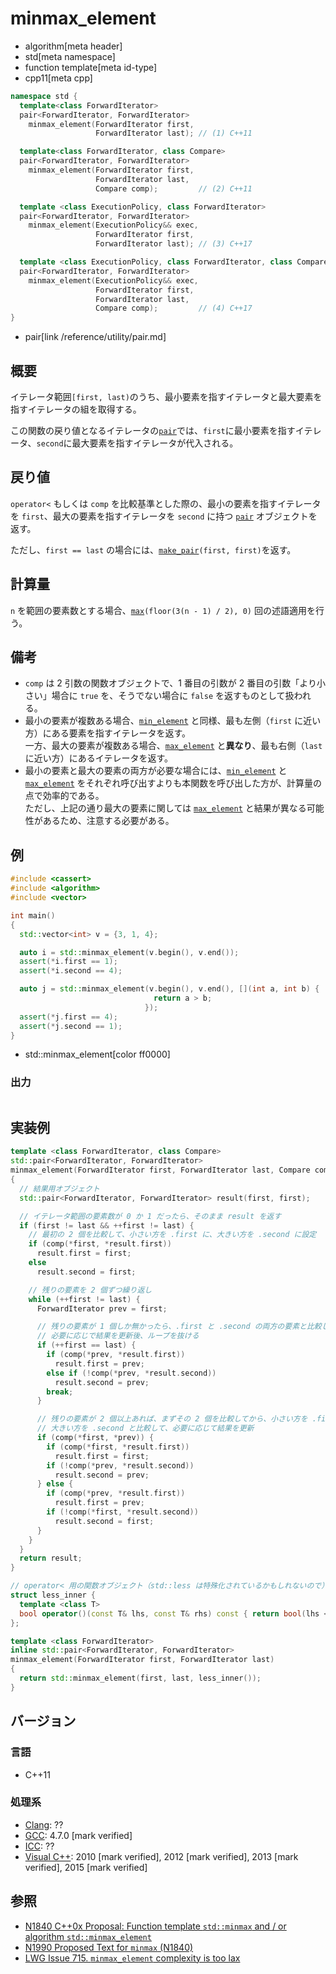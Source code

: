 # minmax_element
* algorithm[meta header]
* std[meta namespace]
* function template[meta id-type]
* cpp11[meta cpp]

```cpp
namespace std {
  template<class ForwardIterator>
  pair<ForwardIterator, ForwardIterator>
    minmax_element(ForwardIterator first,
                   ForwardIterator last); // (1) C++11

  template<class ForwardIterator, class Compare>
  pair<ForwardIterator, ForwardIterator>
    minmax_element(ForwardIterator first,
                   ForwardIterator last,
                   Compare comp);         // (2) C++11

  template <class ExecutionPolicy, class ForwardIterator>
  pair<ForwardIterator, ForwardIterator>
    minmax_element(ExecutionPolicy&& exec,
                   ForwardIterator first,
                   ForwardIterator last); // (3) C++17

  template <class ExecutionPolicy, class ForwardIterator, class Compare>
  pair<ForwardIterator, ForwardIterator>
    minmax_element(ExecutionPolicy&& exec,
                   ForwardIterator first,
                   ForwardIterator last,
                   Compare comp);         // (4) C++17
}
```
* pair[link /reference/utility/pair.md]

## 概要
イテレータ範囲`[first, last)`のうち、最小要素を指すイテレータと最大要素を指すイテレータの組を取得する。

この関数の戻り値となるイテレータの[`pair`](/reference/utility/pair.md)では、`first`に最小要素を指すイテレータ、`second`に最大要素を指すイテレータが代入される。


## 戻り値
`operator<` もしくは `comp` を比較基準とした際の、最小の要素を指すイテレータを `first`、最大の要素を指すイテレータを `second` に持つ [`pair`](/reference/utility/pair.md) オブジェクトを返す。

ただし、`first == last` の場合には、[`make_pair`](/reference/utility/make_pair.md)`(first, first)`を返す。


## 計算量
`n` を範囲の要素数とする場合、[`max`](max.md)`(floor(3(n - 1) / 2), 0)` 回の述語適用を行う。


## 備考
- `comp` は 2 引数の関数オブジェクトで、1 番目の引数が 2 番目の引数「より小さい」場合に `true` を、そうでない場合に `false` を返すものとして扱われる。
- 最小の要素が複数ある場合、[`min_element`](min_element.md) と同様、最も左側（`first` に近い方）にある要素を指すイテレータを返す。  
	一方、最大の要素が複数ある場合、[`max_element`](max_element.md) と**異なり**、最も右側（`last` に近い方）にあるイテレータを返す。
- 最小の要素と最大の要素の両方が必要な場合には、[`min_element`](min_element.md) と [`max_element`](max_element.md) をそれぞれ呼び出すよりも本関数を呼び出した方が、計算量の点で効率的である。  
	ただし、上記の通り最大の要素に関しては [`max_element`](max_element.md) と結果が異なる可能性があるため、注意する必要がある。


## 例
```cpp example
#include <cassert>
#include <algorithm>
#include <vector>

int main()
{
  std::vector<int> v = {3, 1, 4};

  auto i = std::minmax_element(v.begin(), v.end());
  assert(*i.first == 1);
  assert(*i.second == 4);

  auto j = std::minmax_element(v.begin(), v.end(), [](int a, int b) {
                                return a > b;
                              });
  assert(*j.first == 4);
  assert(*j.second == 1);
}
```
* std::minmax_element[color ff0000]

### 出力
```
```


## 実装例
```cpp
template <class ForwardIterator, class Compare>
std::pair<ForwardIterator, ForwardIterator>
minmax_element(ForwardIterator first, ForwardIterator last, Compare comp)
{
  // 結果用オブジェクト
  std::pair<ForwardIterator, ForwardIterator> result(first, first);

  // イテレータ範囲の要素数が 0 か 1 だったら、そのまま result を返す
  if (first != last && ++first != last) {
    // 最初の 2 個を比較して、小さい方を .first に、大きい方を .second に設定
    if (comp(*first, *result.first))
      result.first = first;
    else
      result.second = first;

    // 残りの要素を 2 個ずつ繰り返し
    while (++first != last) {
      ForwardIterator prev = first;

      // 残りの要素が 1 個しか無かったら、.first と .second の両方の要素と比較して、
      // 必要に応じで結果を更新後、ループを抜ける
      if (++first == last) {
        if (comp(*prev, *result.first))
          result.first = prev;
        else if (!comp(*prev, *result.second))
          result.second = prev;
        break;
      }

      // 残りの要素が 2 個以上あれば、まずその 2 個を比較してから、小さい方を .first と、
      // 大きい方を .second と比較して、必要に応じて結果を更新
      if (comp(*first, *prev)) {
        if (comp(*first, *result.first))
          result.first = first;
        if (!comp(*prev, *result.second))
          result.second = prev;
      } else {
        if (comp(*prev, *result.first))
          result.first = prev;
        if (!comp(*first, *result.second))
          result.second = first;
      }
    }
  }
  return result;
}

// operator< 用の関数オブジェクト（std::less は特殊化されているかもしれないので）
struct less_inner {
  template <class T>
  bool operator()(const T& lhs, const T& rhs) const { return bool(lhs < rhs); }
};

template <class ForwardIterator>
inline std::pair<ForwardIterator, ForwardIterator>
minmax_element(ForwardIterator first, ForwardIterator last)
{
  return std::minmax_element(first, last, less_inner());
}
```


## バージョン
### 言語
- C++11

### 処理系
- [Clang](/implementation.md#clang): ??
- [GCC](/implementation.md#gcc): 4.7.0 [mark verified]
- [ICC](/implementation.md#icc): ??
- [Visual C++](/implementation.md#visual_cpp): 2010 [mark verified], 2012 [mark verified], 2013 [mark verified], 2015 [mark verified]


## 参照
- [N1840 C++0x Proposal: Function template `std::minmax` and / or algorithm `std::minmax_element`](http://www.open-std.org/jtc1/sc22/wg21/docs/papers/2005/n1840.pdf)
- [N1990 Proposed Text for `minmax` (N1840)](http://www.open-std.org/jtc1/sc22/wg21/docs/papers/2006/n1990.htm)
- [LWG Issue 715. `minmax_element` complexity is too lax](http://www.open-std.org/jtc1/sc22/wg21/docs/lwg-defects.html#715)

